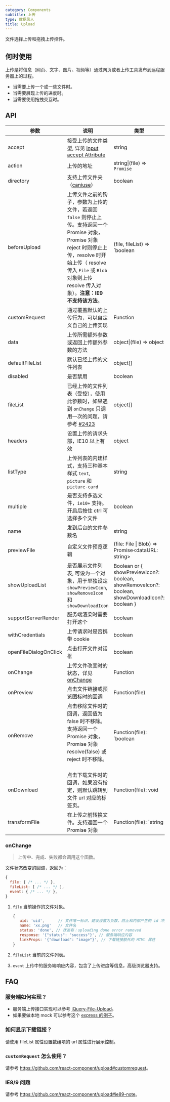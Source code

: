 ```yaml
---
category: Components
subtitle: 上传
type: 数据录入
title: Upload
---
```


文件选择上传和拖拽上传控件。

## 何时使用

上传是将信息（网页、文字、图片、视频等）通过网页或者上传工具发布到远程服务器上的过程。

- 当需要上传一个或一些文件时。
- 当需要展现上传的进度时。
- 当需要使用拖拽交互时。

## API

| 参数 | 说明 | 类型 | 默认值 | 版本 |
| --- | --- | --- | --- | --- |
| accept | 接受上传的文件类型, 详见 [input accept Attribute](https://developer.mozilla.org/en-US/docs/Web/HTML/Element/input/file#accept) | string | 无 |  |
| action | 上传的地址 | string\|(file) => `Promise` | 无 |  |
| directory | 支持上传文件夹（[caniuse](https://caniuse.com/#feat=input-file-directory)） | boolean | false | 3.7.0 |
| beforeUpload | 上传文件之前的钩子，参数为上传的文件，若返回 `false` 则停止上传。支持返回一个 Promise 对象，Promise 对象 reject 时则停止上传，resolve 时开始上传（ resolve 传入 `File` 或 `Blob` 对象则上传 resolve 传入对象）。**注意：IE9 不支持该方法**。 | (file, fileList) => `boolean | Promise` | 无 |  |
| customRequest | 通过覆盖默认的上传行为，可以自定义自己的上传实现 | Function | 无 |  |
| data | 上传所需额外参数或返回上传额外参数的方法 | object\|(file) => object | 无 |  |
| defaultFileList | 默认已经上传的文件列表 | object\[] | 无 |  |
| disabled | 是否禁用 | boolean | false |  |
| fileList | 已经上传的文件列表（受控），使用此参数时，如果遇到 `onChange` 只调用一次的问题，请参考 [#2423](https://github.com/ant-design/ant-design/issues/2423) | object\[] | 无 |  |
| headers | 设置上传的请求头部，IE10 以上有效 | object | 无 |  |
| listType | 上传列表的内建样式，支持三种基本样式 `text`, `picture` 和 `picture-card` | string | 'text' |  |
| multiple | 是否支持多选文件，`ie10+` 支持。开启后按住 ctrl 可选择多个文件 | boolean | false |  |
| name | 发到后台的文件参数名 | string | 'file' |  |
| previewFile | 自定义文件预览逻辑 | (file: File \| Blob) => Promise<dataURL: string> | 无 | 3.17.0 |
| showUploadList | 是否展示文件列表, 可设为一个对象，用于单独设定 `showPreviewIcon`, `showRemoveIcon` 和 `showDownloadIcon` | Boolean or { showPreviewIcon?: boolean, showRemoveIcon?: boolean, showDownloadIcon?: boolean } | true |  |
| supportServerRender | 服务端渲染时需要打开这个 | boolean | false |  |
| withCredentials | 上传请求时是否携带 cookie | boolean | false |  |
| openFileDialogOnClick | 点击打开文件对话框 | boolean | true | 3.10.0 |
| onChange | 上传文件改变时的状态，详见 [onChange](#onChange) | Function | 无 |  |
| onPreview | 点击文件链接或预览图标时的回调 | Function(file) | 无 |  |
| onRemove   | 点击移除文件时的回调，返回值为 false 时不移除。支持返回一个 Promise 对象，Promise 对象 resolve(false) 或 reject 时不移除。               | Function(file): `boolean | Promise` | 无   |  |
| onDownload | 点击下载文件时的回调，如果没有指定，则默认跳转到文件 url 对应的标签页。 | Function(file): void | 跳转新标签页 |  |
| transformFile   | 在上传之前转换文件。支持返回一个 Promise 对象   | Function(file): `string | Blob | File | Promise<string | Blob | File>` | 无   | 3.21.0 |

### onChange

> 上传中、完成、失败都会调用这个函数。

文件状态改变的回调，返回为：

```js
{
  file: { /* ... */ },
  fileList: [ /* ... */ ],
  event: { /* ... */ },
}
```

1. `file` 当前操作的文件对象。

   ```js
   {
      uid: 'uid',      // 文件唯一标识，建议设置为负数，防止和内部产生的 id 冲突
      name: 'xx.png'   // 文件名
      status: 'done', // 状态有：uploading done error removed
      response: '{"status": "success"}', // 服务端响应内容
      linkProps: '{"download": "image"}', // 下载链接额外的 HTML 属性
   }
   ```

2. `fileList` 当前的文件列表。
3. `event` 上传中的服务端响应内容，包含了上传进度等信息，高级浏览器支持。

## FAQ

### 服务端如何实现？

- 服务端上传接口实现可以参考 [jQuery-File-Upload](https://github.com/blueimp/jQuery-File-Upload/wiki#server-side)。
- 如果要做本地 mock 可以参考这个 [express 的例子](https://github.com/react-component/upload/blob/master/server.js)。

### 如何显示下载链接？

请使用 fileList 属性设置数组项的 url 属性进行展示控制。

### `customRequest` 怎么使用？

请参考 <https://github.com/react-component/upload#customrequest>。

### IE8/9 问题

请参考 <https://github.com/react-component/upload#ie89-note>。
